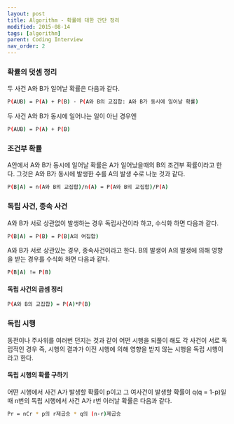 ```yaml
---
layout: post
title: Algorithm - 확률에 대한 간단 정리
modified: 2015-08-14
tags: [algorithm]
parent: Coding Interview
nav_order: 2
---
```


### 확률의 덧셈 정리

두 사건 A와 B가 일어날 확률은 다음과 같다. 

```bash
P(AUB) = P(A) + P(B) - P(A와 B의 교집합: A와 B가 동시에 일어날 확률)
```

두 사건 A와 B가 동시에 일어나는 일이 아닌 경우엔 

```bash
P(AUB) = P(A) + P(B) 
```

### 조건부 확률

A안에서 A와 B가 동시에 일어날 확률은 A가 일어났을때의 B의 조건부 확률이라고 한다. 그것은 A와 B가 동시에 발생한 수를 A의 발생 수로 나눈 것과 같다.  

```bash
P(B|A) = n(A와 B의 교집합)/n(A) = P(A와 B의 교집합)/P(A)
```

### 독립 사건, 종속 사건

A와 B가 서로 상관없이 발생하는 경우 독립사건이라 하고, 수식화 하면 다음과 같다. 

```bash
P(B|A) = P(B) = P(B|A의 여집합) 
```

A와 B가 서로 상관있는 경우, 종속사건이라고 한다. B의 발생이 A의 발생에 의해 영향을 받는 경우를 수식화 하면 다음과 같다. 

```bash
P(B|A) != P(B)
```

#### 독립 사건의 곱셈 정리

```bash
P(A와 B의 교집합) = P(A)*P(B)
```

### 독립 시행

동전이나 주사위를 여러번 던지는 것과 같이 어떤 시행을 되풀이 해도 각 사건이 서로 독립적인 경우 즉, 시행의 결과가 이전 시행에 의해 영향을 받지 않는 시행을 독립 시행이라고 한다. 

#### 독립 시행의 확률 구하기

어떤 시행에서 사건 A가 발생할 확률이 p이고 그 여사건이 발생할 확률이 q(q = 1-p)일때 n번의 독립 시행에서 사건 A가 r번 이러날 확률은 다음과 같다. 

```bash
Pr = nCr * p의 r제곱승 * q의 (n-r)제곱승
```
